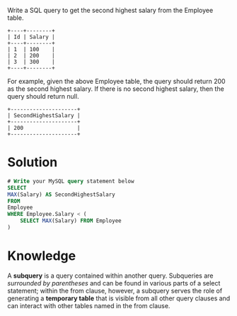 Write a SQL query to get the second highest salary from the Employee table.

```
+----+--------+
| Id | Salary |
+----+--------+
| 1  | 100    |
| 2  | 200    |
| 3  | 300    |
+----+--------+
```

For example, given the above Employee table, the query should return 200 as the second highest salary. If there is no second highest salary, then the query should return null.

```
+---------------------+
| SecondHighestSalary |
+---------------------+
| 200                 |
+---------------------+
```

# Solution

```sql
# Write your MySQL query statement below
SELECT
MAX(Salary) AS SecondHighestSalary
FROM
Employee
WHERE Employee.Salary < (
    SELECT MAX(Salary) FROM Employee
)
```

# Knowledge

A __subquery__ is a query contained within another query. Subqueries are _surrounded by parentheses_ and can be found in various parts of a select statement; within the from clause, however, a subquery serves the role of generating a __temporary table__ that is visible from all other query clauses and can interact with other tables named in the from clause.

